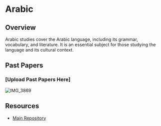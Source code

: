 # Arabic

## Overview

Arabic studies cover the Arabic language, including its grammar, vocabulary, and literature. It is an essential subject for those studying the language and its cultural context.

## Past Papers

### [Upload Past Papers Here]
![IMG_3869](https://github.com/user-attachments/assets/fd83c91b-542b-45eb-95f0-a7ec3a52d296)



## Resources

- [Main Repository](https://github.com/waleedsid/COMSATS-University-Abbottabad-Past-Papers)

